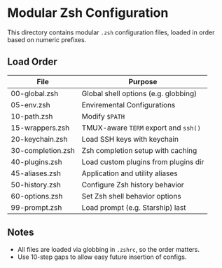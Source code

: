 # Modular Zsh Configuration

This directory contains modular `.zsh` configuration files, loaded in order based on numeric prefixes.

## Load Order

| File                | Purpose                                |
|---------------------|----------------------------------------|
| 00-global.zsh       | Global shell options (e.g. globbing)   |
| 05-env.zsh          | Enviremental Configurations
| 10-path.zsh         | Modify `$PATH`                         |
| 15-wrappers.zsh     | TMUX-aware `TERM` export and `ssh()`   |
| 20-keychain.zsh     | Load SSH keys with keychain            |
| 30-completion.zsh   | Zsh completion setup with caching      |
| 40-plugins.zsh      | Load custom plugins from plugins dir   |
| 45-aliases.zsh      | Application and utility aliases        |
| 50-history.zsh      | Configure Zsh history behavior         |
| 60-options.zsh      | Set Zsh shell behavior options         |
| 99-prompt.zsh       | Load prompt (e.g. Starship) last       |

## Notes

- All files are loaded via globbing in `.zshrc`, so the order matters.
- Use 10-step gaps to allow easy future insertion of configs.
